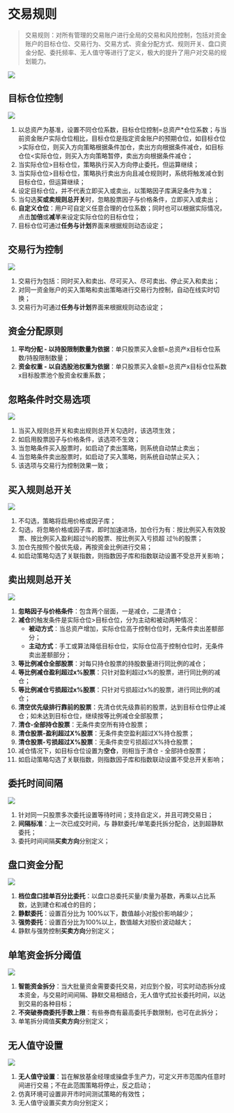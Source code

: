 # 交易规则

> 交易规则：对所有管理的交易账户进行全局的交易和风险控制，包括对资金账户的目标仓位、交易行为、交易方式、资金分配方式、规则开关、盘口资金分配、委托频率、无人值守等进行了定义，极大的提升了用户对交易的规划能力。

![](_assets/images/fund_ruler.png)

## 目标仓位控制

![](_assets/images/Position_Control.png)

1. 以总资产为基准，设置不同仓位系数，目标仓位控制=总资产*仓位系数；与当前资金账户实际仓位相比，目标仓位是指定资金账户的预期仓位，如目标仓位>实际仓位，则买入方向策略根据条件加仓，卖出方向根据条件减仓，如目标仓位<实际仓位，则买入方向策略暂停，卖出方向根据条件减仓；
2. 当实际仓位>目标仓位，策略执行买入方向停止委托，但运算继续；
3. 当实际仓位>目标仓位，策略执行卖出方向且减仓规则时，系统将触发减仓到目标仓位，但运算继续；
4. 设定目标仓位，并不代表立即买入或卖出，以策略因子库满足条件为准；
5. 当勾选**买或卖规则总开关**时，忽略股票因子与价格条件，立即买入或卖出；
6. **自定义仓位**：用户可自定义任意合理的仓位系数；同时也可以根据实际情况，点击**加倍**或**减半**来设定实际仓位的目标仓位；
7. 目标仓位可通过**任务与计划**界面来根据规则动态设定；

## 交易行为控制

![](_assets/images/position_action.png)

1. 交易行为包括：同时买入和卖出、尽可买入、尽可卖出、停止买入和卖出；
2. 对同一资金账户的买入策略和卖出策略进行交易行为控制，自动在线实时切换；
2. 交易行为可通过**任务与计划**界面来根据规则动态设定；

## 资金分配原则
1. **平均分配 - 以持股限制数量为依据**：单只股票买入金额=总资产x目标仓位系数/持股限制数量；
2. **资金权重 - 以自选股池权重为依据**：单只股票买入金额=总资产x目标仓位系数x目标股票池个股资金权重系数；

## 忽略条件时交易选项

![](_assets/images/maxStock.png)

1. 当买入规则总开关和卖出规则总开关勾选时，该选项生效；
2. 如启用股票因子与价格条件，该选项不生效；
3. 当忽略条件买入股票时，如启动了卖出策略，则系统自动禁止卖出；
4. 当忽略条件卖出股票时，如启动了买入策略，则系统自动禁止买入；
5. 该选项与交易行为控制效果一致；

## 买入规则总开关

![](_assets/images/condition_buy.png)

1. 不勾选，策略将启用价格或因子库；
2. 勾选，将忽略价格或因子库，即时加速进场，加仓行为有：按比例买入有效股票、按比例买入盈利超过％的股票、按比例买入亏损超
    过％的股票；
3. 加仓先按照个股优先级，再按资金比例进行交易；
4. 如启动策略勾选了关联指数，则指数因子库和指数联动设置不受总开关影响；

## 卖出规则总开关

![](_assets/images/condition_sell.png)

1. **忽略因子与价格条件**：包含两个层面，一是减仓，二是清仓；
2. **减仓**的触发条件是实际仓位>目标仓位，分为主动和被动两种情况：
   - **被动方式**：当总资产增加，实际仓位高于控制仓位时，无条件卖出差额部分；
   - **主动方式**：手工或算法降低目标仓位，实际仓位高于控制仓位时，无条件卖出差额部分；
3. **等比例减仓全部股票**：对每只持仓股票的持股数量进行同比例的减仓；
4. **等比例减仓盈利超过x%股票**：只针对盈利超过x%的股票，进行同比例的减仓；
5. **等比例减仓亏损超过x%股票**：只针对亏损超过x%的股票，进行同比例的减仓；
6. **清空优先级排行靠前的股票**：先清仓优先级靠前的股票，达到目标仓位停止减仓；如未达到目标仓位，继续按等比例减仓全部股票；
7. **清仓-全部持仓股票**：无条件卖空所有持仓股票；
8. **清仓股票-盈利超过X%股票**：无条件卖空盈利超过X%持仓股票；
9. **清仓股票-亏损超过X%股票**：无条件卖空亏损超过X%持仓股票；
10. 减仓情况下，如目标仓位设置为**空仓**，则相当于清仓 - 全部持仓股票；
11. 如启动策略勾选了关联指数，则指数因子库和指数联动设置不受总开关影响；

## 委托时间间隔

![](_assets/images/interval_buy.png)

1. 针对同一只股票多次委托设置等待时间；支持自定义，并且可跨交易日；
2. **间隔标准**：上一次已成交时间，与 静默委托/单笔委托拆分配合，达到超静默委托；
3. 委托时间间隔**买卖方向**分别定义；

##  盘口资金分配

![](_assets/images/gear_buy.png)

1. **档位盘口挂单百分比委托**：以盘口总委托买量/卖量为基数，再乘以占比系数，达到建仓和减仓的目的；
2. **静默委托**：设置百分比为 100%以下，数值越小对股价影响越少；
3. **强势委托**：设置百分比为100%以上，数值越大对股价波动越大；
4. 静默与强势控制**买卖方向**分别定义；

## 单笔资金拆分阈值

![](_assets/images/split_buy.png)

1. **智能资金拆分**：当大批量资金需要委托交易，对应到个股，可实时动态拆分成本资金，与交易时间间隔、静默交易相结合，无人值守式拉长委托时间，以达到交易的各种目标；
2. **不突破券商委托手数上限**：有些券商有最高委托手数限制，也可在此拆分；
3. 单笔拆分阈值**买卖方向**分别定义；

## 无人值守设置

![](_assets/images/Timedtask_buy.png)

1. **无人值守设置**：旨在解放基金经理或操盘手生产力，可定义开市范围内任意时间进行交易；不在此范围策略将停止，反之启动；
2. 仿真环境可设置非开市时间测试策略的有效性；
3. 无人值守设置买卖方向分别定义；
